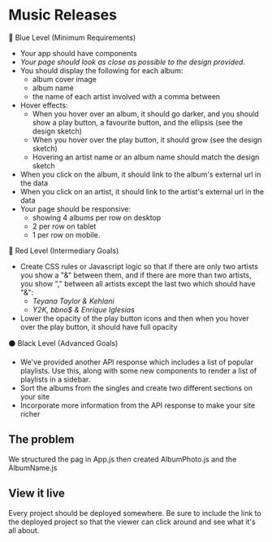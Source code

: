 # Music Releases
🔵  Blue Level (Minimum Requirements)
- Your app should have components
- *Your page should look as close as possible to the design provided*.
- You should display the following for each album:
    - album cover image
    - album name
    - the name of each artist involved with a comma between
- Hover effects:
    - When you hover over an album, it should go darker, and you should show a play button, a favourite button, and the ellipsis (see the design sketch)
    - When you hover over the play button, it should grow (see the design sketch)
    - Hovering an artist name or an album name should match the design sketch
- When you click on the album, it should link to the album's external url in the data
- When you click on an artist, it should link to the artist's external url in the data
- Your page should be responsive:
    - showing 4 albums per row on desktop
    - 2 per row on tablet
    - 1 per row on mobile.

🔴  Red Level (Intermediary Goals)

- Create CSS rules or Javascript logic so that if there are only two artists you show a "&" between them, and if there are more than two artists, you show "," between all artists except the last two which should have "&":
    - *Teyana Taylor & Kehlani*
    - *Y2K, bbno$ & Enrique Iglesias*
- Lower the opacity of the play button icons and then when you hover over the play button, it should have full opacity

⚫  Black Level (Advanced Goals)

- We've provided another API response which includes a list of popular playlists. Use this, along with some new components to render a list of playlists in a sidebar.
- Sort the albums from the singles and create two different sections on your site
- Incorporate more information from the API response to make your site richer

## The problem

We structured the pag in App.js then created AlbumPhoto.js and the AlbumName.js

## View it live

Every project should be deployed somewhere. Be sure to include the link to the deployed project so that the viewer can click around and see what it's all about.

